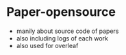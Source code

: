# Paper-opensource
- manily about source code of papers
- also including logs of each work
- also used for overleaf
